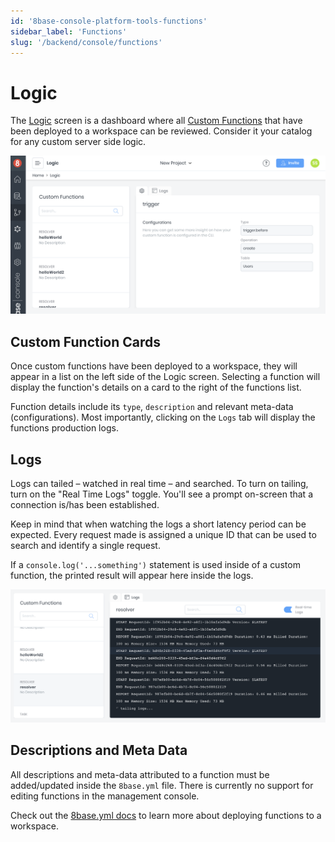 ```yaml
---
id: '8base-console-platform-tools-functions'
sidebar_label: 'Functions'
slug: '/backend/console/functions'
---
```


# Logic
The [Logic](https://app.8base.com/logic) screen is a dashboard where all [Custom Functions](https://docs.8base.com/docs/8base-console/custom-functions) that have been deployed to a workspace can be reviewed. Consider it your catalog for any custom server side logic.

![Logic screen in 8base management console](./images/logic-screen.png)

## Custom Function Cards
Once custom functions have been deployed to a workspace, they will appear in a list on the left side of the Logic screen. Selecting a function will display the function's details on a card to the right of the functions list.

Function details include its `type`, `description` and relevant meta-data (configurations). Most importantly, clicking on the `Logs` tab will display the functions production logs.

## Logs
Logs can tailed – watched in real time – and searched. To turn on tailing, turn on the "Real Time Logs" toggle. You'll see a prompt on-screen that a connection is/has been established.

Keep in mind that when watching the logs a short latency period can be expected. Every request made is assigned a unique ID that can be used to search and identify a single request. 

If a `console.log('...something')` statement is used inside of a custom function, the printed result will appear here inside the logs.

![Reviewing the logs in the Logic Screen](./images/logic-logs.png)

## Descriptions and Meta Data
All descriptions and meta-data attributed to a function must be added/updated inside the `8base.yml` file. There is currently no support for editing functions in the management console.

Check out the [8base.yml docs](https://docs.8base.com/docs/development-tools/dev-env/8base-yml) to learn more about deploying functions to a workspace.
